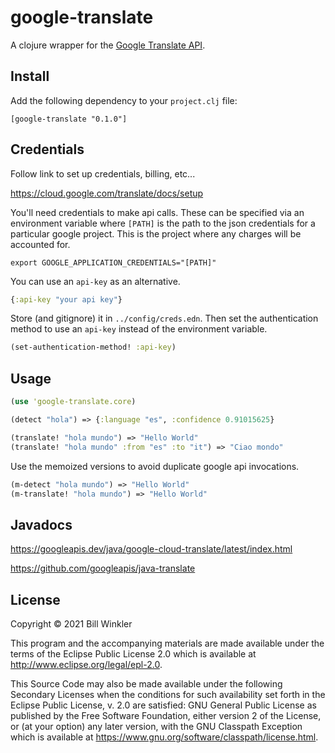 # google-translate

A clojure wrapper for the
[Google Translate API](https://googleapis.dev/java/google-cloud-translate/latest/index.html
"Google Translate Javadocs").

## Install
Add the following dependency to your `project.clj` file:

    [google-translate "0.1.0"]

## Credentials

Follow link to set up credentials, billing, etc...

<https://cloud.google.com/translate/docs/setup>

You'll need credentials to make api calls. These can be specified via
an environment variable where `[PATH]` is the path to the json
credentials for a particular google project.  This is the project
where any charges will be accounted for.

``` shell
export GOOGLE_APPLICATION_CREDENTIALS="[PATH]"
```

You can use an `api-key` as an alternative.

``` clojure
{:api-key "your api key"}
```

Store (and gitignore) it in `../config/creds.edn`. Then set the authentication method to use an `api-key` instead of the environment variable.


``` clojure
(set-authentication-method! :api-key)
```

## Usage

``` clojure
(use 'google-translate.core)

(detect "hola") => {:language "es", :confidence 0.91015625}

(translate! "hola mundo") => "Hello World"
(translate! "hola mundo" :from "es" :to "it") => "Ciao mondo"
```

Use the memoized versions to avoid duplicate google api invocations.

``` clojure
(m-detect "hola mundo") => "Hello World"
(m-translate! "hola mundo") => "Hello World"
```

## Javadocs

<https://googleapis.dev/java/google-cloud-translate/latest/index.html>

<https://github.com/googleapis/java-translate>


## License

Copyright © 2021 Bill Winkler

This program and the accompanying materials are made available under the
terms of the Eclipse Public License 2.0 which is available at
http://www.eclipse.org/legal/epl-2.0.

This Source Code may also be made available under the following Secondary
Licenses when the conditions for such availability set forth in the Eclipse
Public License, v. 2.0 are satisfied: GNU General Public License as published by
the Free Software Foundation, either version 2 of the License, or (at your
option) any later version, with the GNU Classpath Exception which is available
at https://www.gnu.org/software/classpath/license.html.
